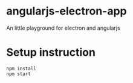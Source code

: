 # angularjs-electron-app
An little playground for electron and angularjs

# Setup instruction

```
npm install
npm start
```
